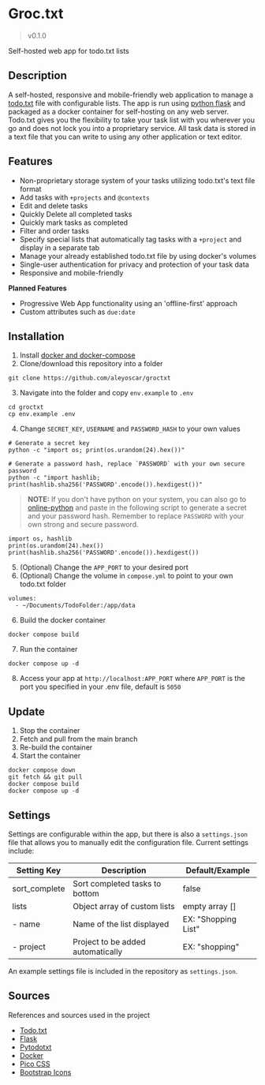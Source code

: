 # Groc.txt

> v0.1.0

Self-hosted web app for todo.txt lists

## Description

A self-hosted, responsive and mobile-friendly web application to manage a [todo.txt](http://todotxt.org/) file with configurable lists. The app is run using [python flask](https://flask.palletsprojects.com/en/stable/) and packaged as a docker container for self-hosting on any web server. Todo.txt gives you the flexibility to take your task list with you wherever you go and does not lock you into a proprietary service. All task data is stored in a text file that you can write to using any other application or text editor.

## Features

- Non-proprietary storage system of your tasks utilizing todo.txt's text file format
- Add tasks with `+projects` and `@contexts`
- Edit and delete tasks
- Quickly Delete all completed tasks
- Quickly mark tasks as completed
- Filter and order tasks
- Specify special lists that automatically tag tasks with a `+project` and display in a separate tab
- Manage your already established todo.txt file by using docker's volumes
- Single-user authentication for privacy and protection of your task data
- Responsive and mobile-friendly

**Planned Features**

- Progressive Web App functionality using an 'offline-first' approach
- Custom attributes such as `due:date`

## Installation

1. Install [docker and docker-compose](https://docs.docker.com/compose/install/)
2. Clone/download this repository into a folder

```
git clone https://github.com/aleyoscar/groctxt
```

3. Navigate into the folder and copy `env.example` to `.env`

```
cd groctxt
cp env.example .env
```

4. Change `SECRET_KEY`, `USERNAME` and `PASSWORD_HASH` to your own values

```
# Generate a secret key
python -c "import os; print(os.urandom(24).hex())"

# Generate a password hash, replace `PASSWORD` with your own secure password
python -c "import hashlib; print(hashlib.sha256('PASSWORD'.encode()).hexdigest())"
```

> **NOTE:** If you don't have python on your system, you can also go to [online-python](https://www.online-python.com/) and paste in the following script to generate a secret and your password hash. Remember to replace `PASSWORD` with your own strong and secure password.

```
import os, hashlib
print(os.urandom(24).hex())
print(hashlib.sha256('PASSWORD'.encode()).hexdigest())
```

5. (Optional) Change the `APP_PORT` to your desired port
6. (Optional) Change the volume in `compose.yml` to point to your own todo.txt folder

```
volumes:
  - ~/Documents/TodoFolder:/app/data
```

6. Build the docker container

```
docker compose build
```

7. Run the container

```
docker compose up -d
```

8. Access your app at `http://localhost:APP_PORT` where `APP_PORT` is the port you specified in your .env file, default is `5050`

## Update

1. Stop the container
2. Fetch and pull from the main branch
3. Re-build the container
4. Start the container

```
docker compose down
git fetch && git pull
docker compose build
docker compose up -d
```

## Settings

Settings are configurable within the app, but there is also a `settings.json` file that allows you to manually edit the configuration file. Current settings include:

| Setting Key	| Description						| Default/Example		|
| ---			| ---								| ---					|
| sort_complete	| Sort completed tasks to bottom	| false					|
| lists			| Object array of custom lists		| empty array []		|
|   - name		| Name of the list displayed		| EX: "Shopping List"	|
|   - project	| Project to be added automatically	| EX: "shopping"		|

An example settings file is included in the repository as `settings.json`.

## Sources

References and sources used in the project

- [Todo.txt](http://todotxt.org/)
- [Flask](https://flask.palletsprojects.com/)
- [Pytodotxt](https://vonshednob.cc/pytodotxt/doc/)
- [Docker](https://docker.com/)
- [Pico CSS](https://picocss.com/)
- [Bootstrap Icons](https://icons.getbootstrap.com/)
